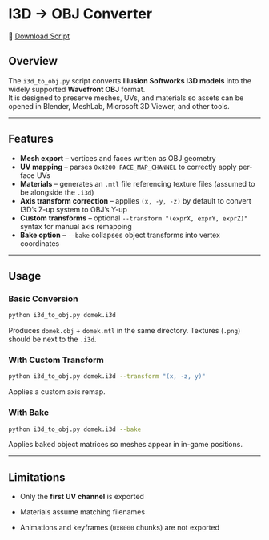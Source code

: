 # I3D → OBJ Converter

📂 [Download Script](../tools/i3d_to_obj.py)

## Overview
The `i3d_to_obj.py` script converts **Illusion Softworks I3D models** into the widely supported **Wavefront OBJ** format.  
It is designed to preserve meshes, UVs, and materials so assets can be opened in Blender, MeshLab, Microsoft 3D Viewer, and other tools.

---

## Features
- **Mesh export** – vertices and faces written as OBJ geometry  
- **UV mapping** – parses `0x4200 FACE_MAP_CHANNEL` to correctly apply per-face UVs  
- **Materials** – generates an `.mtl` file referencing texture files (assumed to be alongside the `.i3d`)  
- **Axis transform correction** – applies `(x, -y, -z)` by default to convert I3D’s Z-up system to OBJ’s Y-up  
- **Custom transforms** – optional `--transform "(exprX, exprY, exprZ)"` syntax for manual axis remapping  
- **Bake option** – `--bake` collapses object transforms into vertex coordinates  

---

## Usage
### Basic Conversion
```bash
python i3d_to_obj.py domek.i3d
```
Produces `domek.obj` + `domek.mtl` in the same directory. Textures (`.png`) should be next to the `.i3d`.

### With Custom Transform
```bash
python i3d_to_obj.py domek.i3d --transform "(x, -z, y)"
```
Applies a custom axis remap.

### With Bake
```bash
python i3d_to_obj.py domek.i3d --bake
```
Applies baked object matrices so meshes appear in in-game positions.

---

## Limitations
- Only the **first UV channel** is exported  
- Materials assume matching filenames  

- Animations and keyframes (`0xB000` chunks) are not exported

